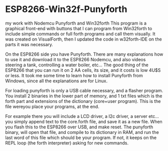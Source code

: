 # ESP8266-Win32f-Punyforth
my work with Nodemcu Punyforth and Win32forth 
This program is a graphical front-end with buttons
that I can program from Win32forth to include simple commands or full
forth programs and call them visually.
It was created on VisualForth,
then I updated  the code in w32forth-IDE on the parts  it was necessary.

On the ESP8266 side you have Punyforth. There are many explanations how to use
it and download it to the  ESP8266 Nodemcu,  and also  videos
steering a tank, controlling a water boiler, etc...  The good thing of the
ESP8266 that you can run it on 2 AA cells, its size, and it costs is low 4U$S
or less.
It took me some time to learn how to install Punyforth from Windows, since all
the explanations are for Linux.
 
For loading punyforth  is only a USB cable necessary, and a flasher
program. You
install  2 binaries in the lower part of memory, and 1 txt files
which is the forth part
and extensions of the dictionary (core+user program).
This is the  file wereyou place your programs,  at the end. 

For example there you will include a LCD driver, a I2c driver, a
server etc... you simply
append text to the core.forth  file, and save it as a new file.  When
you flash this to the  ESP8266 over USB, and make reset.
The punyforth binary, will open that file, and compile to its
dictionary in RAM, and run the
last word of this file which should be your program. If not, it  keeps
on the REPL  loop
(the forth interpreter) asking for new commands.

